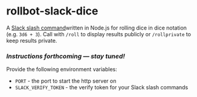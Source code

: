 # rollbot-slack-dice

A [Slack slash command](https://api.slack.com/slash-commands)written in Node.js for rolling dice in dice notation (e.g. `3d6 + 3`). Call with `/roll` to display results publicly or `/rollprivate` to keep results private.

### _Instructions forthcoming — stay tuned!_

Provide the following environment variables:

+ `PORT` - the port to start the http server on
+ `SLACK_VERIFY_TOKEN` - the verify token for your Slack slash commands

